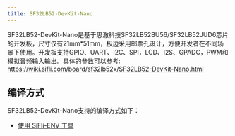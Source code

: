 ```yaml
---
title: SF32LB52-DevKit-Nano
---
```


SF32LB52-DevKit-Nano是基于思澈科技SF32LB52BU56/SF32LB52JUD6芯片的开发板，尺寸仅有21mm*51mm，板边采用邮票孔设计，方便开发者在不同场景下使用。开发板支持GPIO、UART、I2C、SPI，LCD、I2S、GPADC，PWM和模拟音频输入输出。具体的参数可以参考: <https://wiki.sifli.com/board/sf32lb52x/SF32LB52-DevKit-Nano.html>

## 编译方式

SF32LB52-DevKit-Nano支持的编译方式如下：

- [使用 SiFli-ENV 工具](legacy/README.md)
